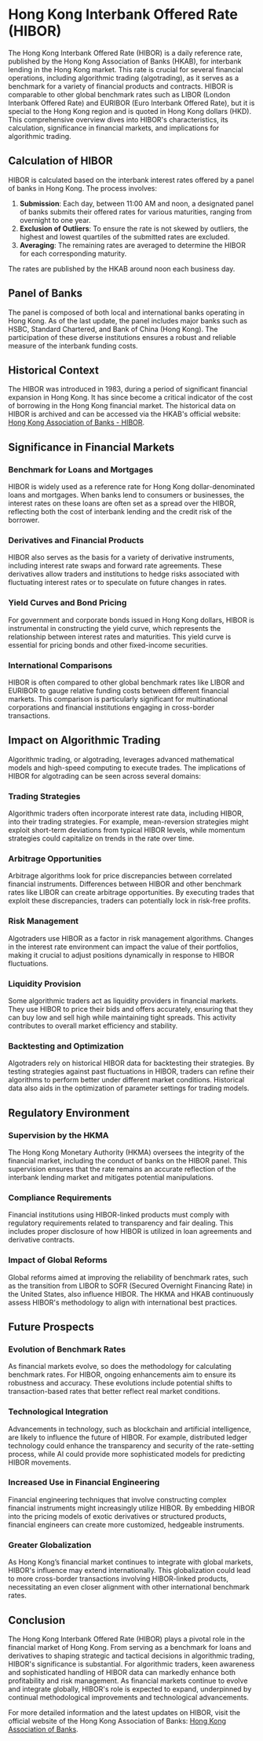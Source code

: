 # Hong Kong Interbank Offered Rate (HIBOR)

The Hong Kong Interbank Offered Rate (HIBOR) is a daily reference rate, published by the Hong Kong Association of Banks (HKAB), for interbank lending in the Hong Kong market. This rate is crucial for several financial operations, including algorithmic trading (algotrading), as it serves as a benchmark for a variety of financial products and contracts. HIBOR is comparable to other global benchmark rates such as LIBOR (London Interbank Offered Rate) and EURIBOR (Euro Interbank Offered Rate), but it is special to the Hong Kong region and is quoted in Hong Kong dollars (HKD). This comprehensive overview dives into HIBOR's characteristics, its calculation, significance in financial markets, and implications for algorithmic trading.

## Calculation of HIBOR

HIBOR is calculated based on the interbank interest rates offered by a panel of banks in Hong Kong. The process involves:

1. **Submission**: Each day, between 11:00 AM and noon, a designated panel of banks submits their offered rates for various maturities, ranging from overnight to one year.
2. **Exclusion of Outliers**: To ensure the rate is not skewed by outliers, the highest and lowest quartiles of the submitted rates are excluded.
3. **Averaging**: The remaining rates are averaged to determine the HIBOR for each corresponding maturity.

The rates are published by the HKAB around noon each business day.

## Panel of Banks

The panel is composed of both local and international banks operating in Hong Kong. As of the last update, the panel includes major banks such as HSBC, Standard Chartered, and Bank of China (Hong Kong). The participation of these diverse institutions ensures a robust and reliable measure of the interbank funding costs.

## Historical Context

The HIBOR was introduced in 1983, during a period of significant financial expansion in Hong Kong. It has since become a critical indicator of the cost of borrowing in the Hong Kong financial market. The historical data on HIBOR is archived and can be accessed via the HKAB's official website: [Hong Kong Association of Banks - HIBOR](https://www.hkab.org.hk).

## Significance in Financial Markets

### Benchmark for Loans and Mortgages

HIBOR is widely used as a reference rate for Hong Kong dollar-denominated loans and mortgages. When banks lend to consumers or businesses, the interest rates on these loans are often set as a spread over the HIBOR, reflecting both the cost of interbank lending and the credit risk of the borrower.

### Derivatives and Financial Products

HIBOR also serves as the basis for a variety of derivative instruments, including interest rate swaps and forward rate agreements. These derivatives allow traders and institutions to hedge risks associated with fluctuating interest rates or to speculate on future changes in rates.

### Yield Curves and Bond Pricing

For government and corporate bonds issued in Hong Kong dollars, HIBOR is instrumental in constructing the yield curve, which represents the relationship between interest rates and maturities. This yield curve is essential for pricing bonds and other fixed-income securities.

### International Comparisons

HIBOR is often compared to other global benchmark rates like LIBOR and EURIBOR to gauge relative funding costs between different financial markets. This comparison is particularly significant for multinational corporations and financial institutions engaging in cross-border transactions.

## Impact on Algorithmic Trading

Algorithmic trading, or algotrading, leverages advanced mathematical models and high-speed computing to execute trades. The implications of HIBOR for algotrading can be seen across several domains:

### Trading Strategies

Algorithmic traders often incorporate interest rate data, including HIBOR, into their trading strategies. For example, mean-reversion strategies might exploit short-term deviations from typical HIBOR levels, while momentum strategies could capitalize on trends in the rate over time.

### Arbitrage Opportunities

Arbitrage algorithms look for price discrepancies between correlated financial instruments. Differences between HIBOR and other benchmark rates like LIBOR can create arbitrage opportunities. By executing trades that exploit these discrepancies, traders can potentially lock in risk-free profits.

### Risk Management

Algotraders use HIBOR as a factor in risk management algorithms. Changes in the interest rate environment can impact the value of their portfolios, making it crucial to adjust positions dynamically in response to HIBOR fluctuations.

### Liquidity Provision

Some algorithmic traders act as liquidity providers in financial markets. They use HIBOR to price their bids and offers accurately, ensuring that they can buy low and sell high while maintaining tight spreads. This activity contributes to overall market efficiency and stability.

### Backtesting and Optimization

Algotraders rely on historical HIBOR data for backtesting their strategies. By testing strategies against past fluctuations in HIBOR, traders can refine their algorithms to perform better under different market conditions. Historical data also aids in the optimization of parameter settings for trading models.

## Regulatory Environment

### Supervision by the HKMA

The Hong Kong Monetary Authority (HKMA) oversees the integrity of the financial market, including the conduct of banks on the HIBOR panel. This supervision ensures that the rate remains an accurate reflection of the interbank lending market and mitigates potential manipulations.

### Compliance Requirements

Financial institutions using HIBOR-linked products must comply with regulatory requirements related to transparency and fair dealing. This includes proper disclosure of how HIBOR is utilized in loan agreements and derivative contracts.

### Impact of Global Reforms

Global reforms aimed at improving the reliability of benchmark rates, such as the transition from LIBOR to SOFR (Secured Overnight Financing Rate) in the United States, also influence HIBOR. The HKMA and HKAB continuously assess HIBOR's methodology to align with international best practices.

## Future Prospects

### Evolution of Benchmark Rates

As financial markets evolve, so does the methodology for calculating benchmark rates. For HIBOR, ongoing enhancements aim to ensure its robustness and accuracy. These evolutions include potential shifts to transaction-based rates that better reflect real market conditions.

### Technological Integration

Advancements in technology, such as blockchain and artificial intelligence, are likely to influence the future of HIBOR. For example, distributed ledger technology could enhance the transparency and security of the rate-setting process, while AI could provide more sophisticated models for predicting HIBOR movements.

### Increased Use in Financial Engineering

Financial engineering techniques that involve constructing complex financial instruments might increasingly utilize HIBOR. By embedding HIBOR into the pricing models of exotic derivatives or structured products, financial engineers can create more customized, hedgeable instruments.

### Greater Globalization

As Hong Kong’s financial market continues to integrate with global markets, HIBOR's influence may extend internationally. This globalization could lead to more cross-border transactions involving HIBOR-linked products, necessitating an even closer alignment with other international benchmark rates.

## Conclusion

The Hong Kong Interbank Offered Rate (HIBOR) plays a pivotal role in the financial market of Hong Kong. From serving as a benchmark for loans and derivatives to shaping strategic and tactical decisions in algorithmic trading, HIBOR's significance is substantial. For algorithmic traders, keen awareness and sophisticated handling of HIBOR data can markedly enhance both profitability and risk management. As financial markets continue to evolve and integrate globally, HIBOR's role is expected to expand, underpinned by continual methodological improvements and technological advancements.

For more detailed information and the latest updates on HIBOR, visit the official website of the Hong Kong Association of Banks: [Hong Kong Association of Banks](https://www.hkab.org.hk).